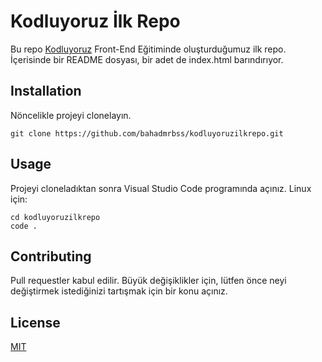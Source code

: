 # Kodluyoruz İlk Repo

Bu repo [Kodluyoruz](https.//google.com) Front-End Eğitiminde oluşturduğumuz ilk repo. İçerisinde bir README dosyası, bir adet de index.html barındırıyor.

## Installation
Nöncelikle projeyi clonelayın. 
```
git clone https://github.com/bahadmrbss/kodluyoruzilkrepo.git

```
## Usage
Projeyi cloneladıktan sonra Visual Studio Code programında açınız.
Linux için:
```
cd kodluyoruzilkrepo
code .
```
## Contributing
Pull requestler kabul edilir. Büyük değişiklikler için, lütfen önce neyi değiştirmek istediğinizi tartışmak için bir konu açınız.

## License
[MIT](http://google.com)


